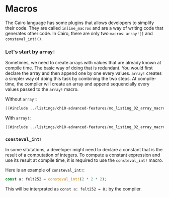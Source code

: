# Macros

The Cairo language has some plugins that allows developers to simplify their code. They are called `inline_macros` and are a way of writing code that generates other code. In Cairo, there are only two `macros`: `array![]` and `consteval_int!()`.

### Let's start by `array!`

Sometimes, we need to create arrays with values that are already known at compile time. The basic way of doing that is redundant. You would first declare the array and then append one by one every values. `array!` creates a simpler way of doing this task by combining the two steps.
At compile-time, the compiler will create an array and append sequencially every values passed to the `array!` macro.

Without `array!`:

```rust
{{#include ../listings/ch10-advanced-features/no_listing_02_array_macro.cairo:4:9}}
```

With `array!`:

```rust
{{#include ../listings/ch10-advanced-features/no_listing_02_array_macro.cairo:11:11}}
```

### `consteval_int!`

In some situtations, a developer might need to declare a constant that is the result of a computation of integers. To compute a constant expression and use its result at compile time, it is required to use the `consteval_int!` macro.

Here is an example of `consteval_int!`:

```rust
const a: felt252 = consteval_int!(2 * 2 * 2);
```

This will be interprated as `const a: felt252 = 8;` by the compiler.
